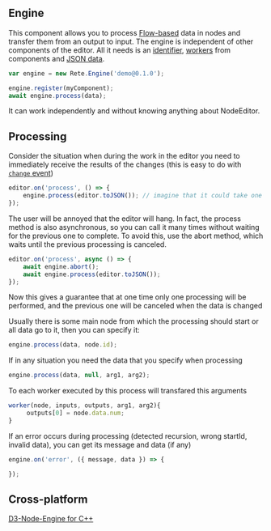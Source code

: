 Engine
-

This component allows you to process [Flow-based](https://en.wikipedia.org/wiki/Flow-based_programming) data in nodes and transfer them from an output to input. The engine is independent of other components of the editor. All it needs is an [identifier](Editor.html#identifier), [workers](Engine.html#node-workers) from components and [JSON data](Editor.html#exportimport-data).

```js
var engine = new Rete.Engine('demo@0.1.0');

engine.register(myComponent);
await engine.process(data); 
```

It can work independently and without knowing anything about NodeEditor.

## Processing

Consider the situation when during the work in the editor you need to immediately receive the results of the changes (this is easy to do with [`change` event](Events.html))

```js
editor.on('process', () => {
    engine.process(editor.toJSON()); // imagine that it could take one second of time
});
```
The user will be annoyed that the editor will hang. In fact, the process method is also asynchronous, so you can call it many times without waiting for the previous one to complete. To avoid this, use the abort method, which waits until the previous processing is canceled.

```js
editor.on('process', async () => {
    await engine.abort();
    await engine.process(editor.toJSON());   
});
```
Now this gives a guarantee that at one time only one processing will be performed, and the previous one will be canceled when the data is changed


Usually there is some main node from which the processing should start or all data go to it, then you can specify it:

```js
engine.process(data, node.id); 
```

If in any situation you need the data that you specify when processing

```js
engine.process(data, null, arg1, arg2); 
```

To each worker executed by this process will transfared this arguments

```js
worker(node, inputs, outputs, arg1, arg2){
     outputs[0] = node.data.num;
}
```

If an error occurs during processing (detected recursion, wrong startId, invalid data), you can get its message and data (if any)
```js
engine.on('error', ({ message, data }) => {

});
```

## Cross-platform
[D3-Node-Engine for C++](https://github.com/retejs/cpp-engine)

